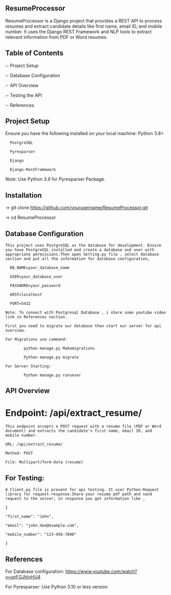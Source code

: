 ## ResumeProcessor
ResumeProcessor is a Django project that provides a REST API to process resumes and extract candidate details like first name, email ID, and mobile number. It uses the Django REST Framework and NLP tools to extract relevant information from PDF or Word resumes.


## Table of Contents
   :- Project Setup
   
   :- Database Configuration
   
   :- API Overview
   
   :- Testing the API

   :- References

   
   
## Project Setup

  Ensure you have the following installed on your local machine:
      Python 3.8+
      
      PostgreSQL
      
      Pyresparser
      
      Django
      
      Django-RestFramework

  Note: Use Python 3.9 for Pyresparser Package.

## Installation

 -> git clone https://github.com/yourusername/ResumeProcessor.git
 
 -> cd ResumeProcessor

## Database Configuration 
 
    This project uses PostgreSQL as the database for development. Ensure you have PostgreSQL installed and create a database and user with appropriate permissions.Then open Setting.py file , select database section and put all the information for database configuration,
      
      DB_NAME=your_database_name
      
      USER=your_database_user
      
      PASSWORD=your_password
      
      HOST=localhost
      
      PORT=5432

    Note: To connect with Postgresql Database , i share some youtube video link in References section.

    First you need to migrate our database then start our server for api overview.

    For Migrations use command:
            
            python manage.py Makemigrations
            
            Python manage.py migrate
    
    For Server Starting:
    
            Python manage.py runsever

## API Overview
  
  # Endpoint: /api/extract_resume/
  
    This endpoint accepts a POST request with a resume file (PDF or Word document) and extracts the candidate's first name, email ID, and mobile number.

    URL: /api/extract_resume/
    
    Method: POST
    
    File: Multipart/form-data (resume)



## For Testing:
    
    A Client.py file is present for api testing. It user Python-Request library for request-response.Share your resume pdf path and send request to the server, in response you get information like ,

    {
    
    "first_name": "John",
    
    "email": "john.doe@example.com",
    
    "mobile_number": "123-456-7890"
    
    }


## References       

   For Database configuration: https://www.youtube.com/watch?v=unFGJhIvHU4

   For Pyresparser: Use Python 3.10 or less version

   
    


